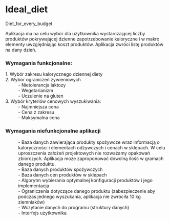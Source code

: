 # Ideal_diet
Diet_for_every_budget

Aplikacja ma na celu wybór dla użytkownika wystarczającej liczby produktów pokrywającej dzienne zapotrzebowanie kaloryczne i w makro elementy uwzględniając koszt produktów. Aplikacja zwróci listę produktów na dany dzień.

### Wymagania funkcjonalne:
<dl>
    <dt> 1. Wybór zakresu kalorycznego dziennej diety </dt>
    <dt> 2. Wybór ograniczeń żywieniowych </dt>
    <dd> - Nietolerancja laktozy </dd>
    <dd> - Wegetarianizm </dd>
    <dd> - Uczulenie na gluten </dd>
    <dt> 3. Wybór kryteriów cenowych wyszukiwania:</dt>
    <dd> - Najmniejsza cena </dd>
    <dd> - Cena z zakresu </dd>
    <dd> - Maksymalna cena </dd>
</dl>   

### Wymagania niefunkcjonalne aplikacji
<dl>
    <dd> - Baza danych zawierająca produkty spożywcze wraz informacją o kaloryczności i elementach odżywczych i cenach w sklepach. W celu uproszczenia założeń projektowych nie rozważamy opakowań zbiorczych. Aplikacja może zaproponować dowolną ilość w gramach danego produktu. </dd>
    <dd> - Baza danych produktów spożywczych </dd>
    <dd> - Baza danych cen produktów w sklepach </dd>
    <dd> - Algorytm wybierania optymalnej konfiguracji produktów i jego implementacja </dd>
    <dd> - Ograniczenia dotyczące danego produktu (zabezpieczenie aby podczas jednego wyszukania, aplikacja nie zwróciła 10 kg ziemniaków) </dt>
    <dd> - Wczytanie danych do programu (struktury danych) </dd>
    <dd> - Interfejs użytkownika </dd>
 </dl>    
